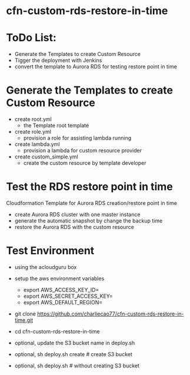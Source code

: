 # cfn-custom-rds-restore-in-time

# ToDo List:
 - Generate the Templates to create Custom Resource 
 - Tigger the deployment with Jenkins
 - convert the template to Aurora RDS for testing restore point in time

# Generate the Templates to create Custom Resource
 - create root.yml
    - the Template root template  
 - create role.yml
    - provision a role for assisting lambda running
 - create lambda.yml
    - provision a lambda for custom resource provider
 - create custom_simple.yml
    - create the custom resource by template developer


 

# Test the RDS restore point in time
Cloudformation Template for Aurora RDS creation/restore point in time
- create Aurora RDS cluster with one master instance
- generate the automatic snapshot by change the backup time 
- restore the Aurora RDS with the custom resource 

# Test Environment 
- using the acloudguru box
- setup the aws environment variables
    - export AWS_ACCESS_KEY_ID=
    - export AWS_SECRET_ACCESS_KEY=
    - export AWS_DEFAULT_REGION=
- git clone https://github.com/charliecao77/cfn-custom-rds-restore-in-time.git

- cd cfn-custom-rds-restore-in-time
- optional, update the S3 bucket name in deploy.sh
- optional, sh deploy.sh create # create S3 bucket 
- optional, sh deploy.sh # without creating S3 bucket
